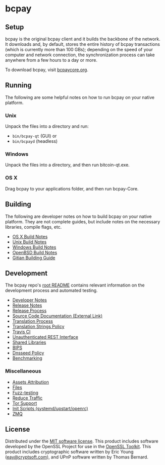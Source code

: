 bcpay
=============

Setup
---------------------
bcpay is the original bcpay client and it builds the backbone of the network. It downloads and, by default, stores the entire history of bcpay transactions (which is currently more than 100 GBs); depending on the speed of your computer and network connection, the synchronization process can take anywhere from a few hours to a day or more.

To download bcpay, visit [bcpaycore.org](https://bcpay.org).

Running
---------------------
The following are some helpful notes on how to run bcpay on your native platform.

### Unix

Unpack the files into a directory and run:

- `bin/bcpay-qt` (GUI) or
- `bin/bcpayd` (headless)

### Windows

Unpack the files into a directory, and then run bitcoin-qt.exe.

### OS X

Drag bcpay to your applications folder, and then run bcpay-Core.

Building
---------------------
The following are developer notes on how to build bcpay on your native platform. They are not complete guides, but include notes on the necessary libraries, compile flags, etc.

- [OS X Build Notes](build-osx.md)
- [Unix Build Notes](build-unix.md)
- [Windows Build Notes](build-windows.md)
- [OpenBSD Build Notes](build-openbsd.md)
- [Gitian Building Guide](gitian-building.md)

Development
---------------------
The bcpay repo's [root README](/README.md) contains relevant information on the development process and automated testing.

- [Developer Notes](developer-notes.md)
- [Release Notes](release-notes.md)
- [Release Process](release-process.md)
- [Source Code Documentation (External Link)](https://dev.visucore.com/bcpay/doxygen/)
- [Translation Process](translation_process.md)
- [Translation Strings Policy](translation_strings_policy.md)
- [Travis CI](travis-ci.md)
- [Unauthenticated REST Interface](REST-interface.md)
- [Shared Libraries](shared-libraries.md)
- [BIPS](bips.md)
- [Dnsseed Policy](dnsseed-policy.md)
- [Benchmarking](benchmarking.md)


### Miscellaneous
- [Assets Attribution](assets-attribution.md)
- [Files](files.md)
- [Fuzz-testing](fuzzing.md)
- [Reduce Traffic](reduce-traffic.md)
- [Tor Support](tor.md)
- [Init Scripts (systemd/upstart/openrc)](init.md)
- [ZMQ](zmq.md)

License
---------------------
Distributed under the [MIT software license](/COPYING).
This product includes software developed by the OpenSSL Project for use in the [OpenSSL Toolkit](https://www.openssl.org/). This product includes
cryptographic software written by Eric Young ([eay@cryptsoft.com](mailto:eay@cryptsoft.com)), and UPnP software written by Thomas Bernard.
